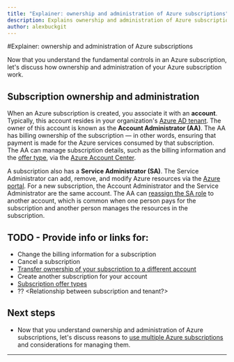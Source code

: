 ```yaml
---
title: "Explainer: ownership and administration of Azure subscriptions"
description: Explains ownership and administration of Azure subscriptions
author: alexbuckgit
---
```


#Explainer: ownership and administration of Azure subscriptions

Now that you understand the fundamental controls in an Azure subscription, let's discuss how ownership and administration of your Azure subscription work.

## Subscription ownership and administration

When an Azure subscription is created, you associate it with an **account**. Typically, this account resides in your organization's [Azure AD tenant](..\adoption-intro\tenant.md). The owner of this account is known as the **Account Administrator (AA)**. The AA has billing ownership of the subscription &mdash; in other words, ensuring that payment is made for the Azure services consumed by that subscription. The AA can manage subscription details, such as the billing information and the [offer type][azure-change-subscription-offer], via the [Azure Account Center][azure-account-center].

A subscription also has a **Service Administrator (SA)**. The Service Administrator can add, remove, and modify Azure resources via the [Azure portal][azure-portal]. For a new subscription, the Account Administrator and the Service Administrator are the same account. The AA can [reassign the SA role][azure-change-sa] to another account, which is common when one person pays for the subscription and another person manages the resources in the subscription.

## TODO - Provide info or links for: 

- Change the billing information for a subscription
- Cancel a subscription
- [Transfer ownership of your subscription to a different account][azure-transfer-subscription]
- Create another subscription for your account
- [Subscription offer types][azure-available-offers]
- ?? <Relationship between subscription and tenant?>

## Next steps

* Now that you understand ownership and administration of Azure subscriptions, let's discuss reasons to [use multiple Azure subscriptions](subscription-multiple.md) and considerations for managing them.


******************************


<!-- links -->
[azure-account-center]: https://account.azure.com/
[azure-portal]: https://portal.azure.com
[azure-change-sa]: /azure/billing/billing-add-change-azure-subscription-administrator
[azure-available-offers]: https://azure.microsoft.com/en-us/support/legal/offer-details/
[azure-change-subscription-offer]: /azure/billing/billing-how-to-switch-azure-offer
[azure-transfer-subscription]: /azure/billing/billing-subscription-transfer
